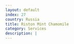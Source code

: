 ```yaml
---
layout: default
index: 27
country: Russia
title: Riston Mint Chamomile
category: Services
description: |
---
```

